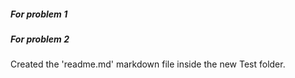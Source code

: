 ##### For problem 1
##### For problem 2
Created the 'readme.md' markdown file inside the new Test folder.
